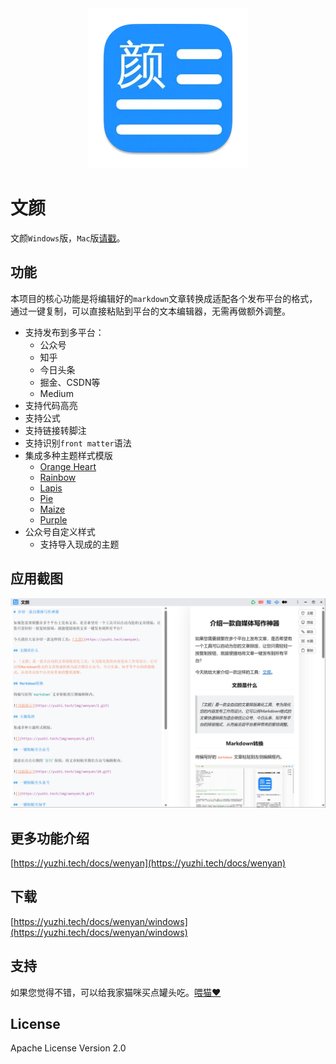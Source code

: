 <div align="center">
    <img alt = "logo" src="data/256-mac.png" />
</div>

# 文颜

文颜`Windows`版，`Mac`版[请戳](https://github.com/caol64/wenyan)。

## 功能

本项目的核心功能是将编辑好的`markdown`文章转换成适配各个发布平台的格式，通过一键复制，可以直接粘贴到平台的文本编辑器，无需再做额外调整。

- 支持发布到多平台：
  - 公众号
  - 知乎
  - 今日头条
  - 掘金、CSDN等
  - Medium
- 支持代码高亮
- 支持公式
- 支持链接转脚注
- 支持识别`front matter`语法
- 集成多种主题样式模版
  - [Orange Heart](https://github.com/evgo2017/typora-theme-orange-heart)
  - [Rainbow](https://github.com/thezbm/typora-theme-rainbow)
  - [Lapis](https://github.com/YiNNx/typora-theme-lapis)
  - [Pie](https://github.com/kevinzhao2233/typora-theme-pie)
  - [Maize](https://github.com/BEATREE/typora-maize-theme)
  - [Purple](https://github.com/hliu202/typora-purple-theme)
- 公众号自定义样式
  - 支持导入现成的主题

## 应用截图

![](data/1.jpg)

## 更多功能介绍

[https://yuzhi.tech/docs/wenyan](https://yuzhi.tech/docs/wenyan)

## 下载

[https://yuzhi.tech/docs/wenyan/windows](https://yuzhi.tech/docs/wenyan/windows)

## 支持

如果您觉得不错，可以给我家猫咪买点罐头吃。[喂猫❤️](https://yuzhi.tech/sponsor)

## License

Apache License Version 2.0
